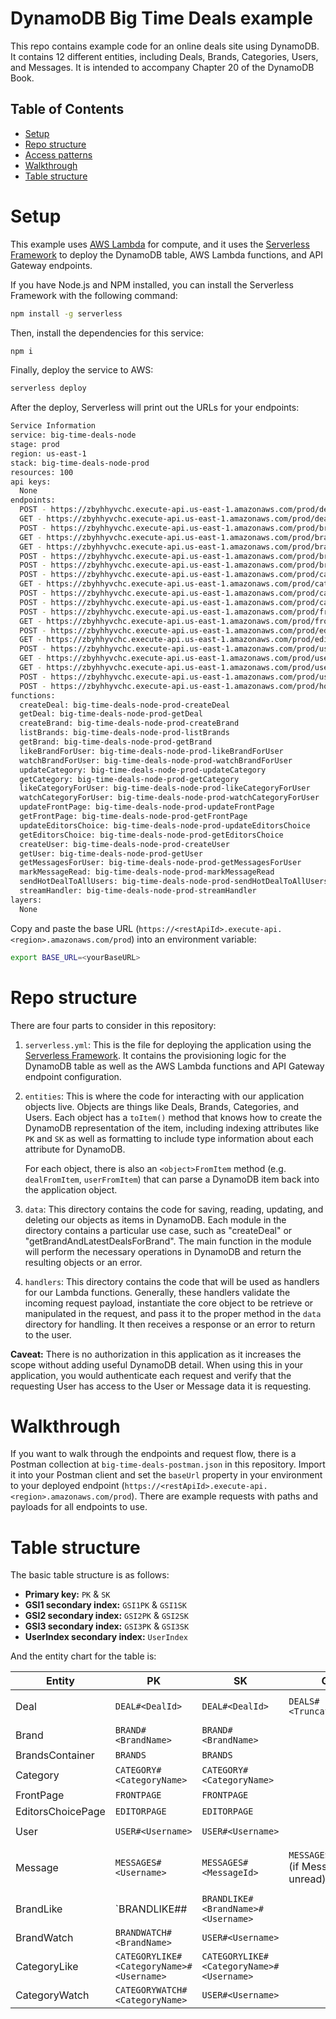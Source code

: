 # DynamoDB Big Time Deals example

This repo contains example code for an online deals site using DynamoDB. It contains 12 different entities, including Deals, Brands, Categories, Users, and Messages. It is intended to accompany Chapter 20 of the DynamoDB Book.

## Table of Contents

- [Setup](#setup)
- [Repo structure](#repo-structure)
- [Access patterns](#access-patterns)
- [Walkthrough](#walkthrough)
- [Table structure](#table-structure)

# Setup

This example uses [AWS Lambda](https://aws.amazon.com/lambda/) for compute, and it uses the [Serverless Framework](https://github.com/serverless/serverless) to deploy the DynamoDB table, AWS Lambda functions, and API Gateway endpoints.

If you have Node.js and NPM installed, you can install the Serverless Framework with the following command:

```bash
npm install -g serverless
```

Then, install the dependencies for this service:

```bash
npm i
```

Finally, deploy the service to AWS:

```bash
serverless deploy
```

After the deploy, Serverless will print out the URLs for your endpoints:

```bash
Service Information
service: big-time-deals-node
stage: prod
region: us-east-1
stack: big-time-deals-node-prod
resources: 100
api keys:
  None
endpoints:
  POST - https://zbyhhyvchc.execute-api.us-east-1.amazonaws.com/prod/deals
  GET - https://zbyhhyvchc.execute-api.us-east-1.amazonaws.com/prod/deals/{dealId}
  POST - https://zbyhhyvchc.execute-api.us-east-1.amazonaws.com/prod/brands
  GET - https://zbyhhyvchc.execute-api.us-east-1.amazonaws.com/prod/brands
  GET - https://zbyhhyvchc.execute-api.us-east-1.amazonaws.com/prod/brands/{name}
  POST - https://zbyhhyvchc.execute-api.us-east-1.amazonaws.com/prod/brands/{name}/likes/{username}
  POST - https://zbyhhyvchc.execute-api.us-east-1.amazonaws.com/prod/brands/{name}/watches/{username}
  POST - https://zbyhhyvchc.execute-api.us-east-1.amazonaws.com/prod/categories/{name}
  GET - https://zbyhhyvchc.execute-api.us-east-1.amazonaws.com/prod/categories/{name}
  POST - https://zbyhhyvchc.execute-api.us-east-1.amazonaws.com/prod/categories/{name}/likes/{username}
  POST - https://zbyhhyvchc.execute-api.us-east-1.amazonaws.com/prod/categories/{name}/watches/{username}
  POST - https://zbyhhyvchc.execute-api.us-east-1.amazonaws.com/prod/frontpage
  GET - https://zbyhhyvchc.execute-api.us-east-1.amazonaws.com/prod/frontpage
  POST - https://zbyhhyvchc.execute-api.us-east-1.amazonaws.com/prod/editorschoice
  GET - https://zbyhhyvchc.execute-api.us-east-1.amazonaws.com/prod/editorschoice
  POST - https://zbyhhyvchc.execute-api.us-east-1.amazonaws.com/prod/users
  GET - https://zbyhhyvchc.execute-api.us-east-1.amazonaws.com/prod/users/{username}
  GET - https://zbyhhyvchc.execute-api.us-east-1.amazonaws.com/prod/users/{username}/messages
  POST - https://zbyhhyvchc.execute-api.us-east-1.amazonaws.com/prod/users/{username}/messages/{messageId}
  POST - https://zbyhhyvchc.execute-api.us-east-1.amazonaws.com/prod/hotdealblast
functions:
  createDeal: big-time-deals-node-prod-createDeal
  getDeal: big-time-deals-node-prod-getDeal
  createBrand: big-time-deals-node-prod-createBrand
  listBrands: big-time-deals-node-prod-listBrands
  getBrand: big-time-deals-node-prod-getBrand
  likeBrandForUser: big-time-deals-node-prod-likeBrandForUser
  watchBrandForUser: big-time-deals-node-prod-watchBrandForUser
  updateCategory: big-time-deals-node-prod-updateCategory
  getCategory: big-time-deals-node-prod-getCategory
  likeCategoryForUser: big-time-deals-node-prod-likeCategoryForUser
  watchCategoryForUser: big-time-deals-node-prod-watchCategoryForUser
  updateFrontPage: big-time-deals-node-prod-updateFrontPage
  getFrontPage: big-time-deals-node-prod-getFrontPage
  updateEditorsChoice: big-time-deals-node-prod-updateEditorsChoice
  getEditorsChoice: big-time-deals-node-prod-getEditorsChoice
  createUser: big-time-deals-node-prod-createUser
  getUser: big-time-deals-node-prod-getUser
  getMessagesForUser: big-time-deals-node-prod-getMessagesForUser
  markMessageRead: big-time-deals-node-prod-markMessageRead
  sendHotDealToAllUsers: big-time-deals-node-prod-sendHotDealToAllUsers
  streamHandler: big-time-deals-node-prod-streamHandler
layers:
  None
```


Copy and paste the base URL (`https://<restApiId>.execute-api.<region>.amazonaws.com/prod`) into an environment variable:

```bash
export BASE_URL=<yourBaseURL>
```

# Repo structure

There are four parts to consider in this repository:

1. `serverless.yml`: This is the file for deploying the application using the [Serverless Framework](https://github.com/serverless/serverless). It contains the provisioning logic for the DynamoDB table as well as the AWS Lambda functions and API Gateway endpoint configuration.

2. `entities`: This is where the code for interacting with our application objects live. Objects are things like Deals, Brands, Categories, and Users. Each object has a `toItem()` method that knows how to create the DynamoDB representation of the item, including indexing attributes like `PK` and `SK` as well as formatting to include type information about each attribute for DynamoDB.

    For each object, there is also an `<object>FromItem` method (e.g. `dealFromItem`, `userFromItem`) that can parse a DynamoDB item back into the application object.

3. `data`: This directory contains the code for saving, reading, updating, and deleting our objects as items in DynamoDB. Each module in the directory contains a particular use case, such as "createDeal" or "getBrandAndLatestDealsForBrand". The main function in the module will perform the necessary operations in DynamoDB and return the resulting objects or an error.

4. `handlers`: This directory contains the code that will be used as handlers for our Lambda functions. Generally, these handlers validate the incoming request payload, instantiate the core object to be retrieve or manipulated in the request, and pass it to the proper method in the `data` directory for handling. It then receives a response or an error to return to the user.

**Caveat:** There is no authorization in this application as it increases the scope without adding useful DynamoDB detail. When using this in your application, you would authenticate each request and verify that the requesting User has access to the User or Message data it is requesting.

# Walkthrough

If you want to walk through the endpoints and request flow, there is a Postman collection at `big-time-deals-postman.json` in this repository. Import it into your Postman client and set the `baseUrl` property in your environment to your deployed endpoint (`https://<restApiId>.execute-api.<region>.amazonaws.com/prod`). There are example requests with paths and payloads for all endpoints to use.

# Table structure

The basic table structure is as follows:

- **Primary key:** `PK` & `SK`
- **GSI1 secondary index:** `GSI1PK` & `GSI1SK`
- **GSI2 secondary index:** `GSI2PK` & `GSI2SK`
- **GSI3 secondary index:** `GSI3PK` & `GSI3SK`
- **UserIndex secondary index:** `UserIndex`

And the entity chart for the table is:

| **Entity**        | **PK**                                   | **SK**                                   | **GSI1PK**                                   | **GSI1SK**                                    | **GSI2PK**                               | **GSI2SK**      | **GSI3PK**                                     | **GSI3SK**      | **UserIndex**     |
|-------------------|------------------------------------------|------------------------------------------|----------------------------------------------|-----------------------------------------------|------------------------------------------|-----------------|------------------------------------------------|-----------------|-------------------|
| Deal              | `DEAL#<DealId>`                          | `DEAL#<DealId>`                          | `DEALS#<TruncatedTimestamp>`                 | `DEAL#<DealId>`                               | `BRAND#<BrandName>#<TruncatedTimestamp>` | `DEAL#<DealId>` | `CATEGORY#<CategoryName>#<TruncatedTimestamp>` | `DEAL#<DealId>` |                   |
| Brand             | `BRAND#<BrandName>`                      | `BRAND#<BrandName>`                      |                                              |                                               |                                          |                 |                                                |                 |                   |
| BrandsContainer   | `BRANDS`                                 | `BRANDS`                                 |                                              |                                               |                                          |                 |                                                |                 |                   |
| Category          | `CATEGORY#<CategoryName>`                | `CATEGORY#<CategoryName>`                |                                              |                                               |                                          |                 |                                                |                 |                   |
| FrontPage         | `FRONTPAGE`                              | `FRONTPAGE`                              |                                              |                                               |                                          |                 |                                                |                 |                   |
| EditorsChoicePage | `EDITORPAGE`                             | `EDITORPAGE`                             |                                              |                                               |                                          |                 |                                                |                 |                   |
| User              | `USER#<Username>`                        | `USER#<Username>`                        |                                              |                                               |                                          |                 |                                                |                 | `USER#<Username>` |
| Message           | `MESSAGES#<Username>`                    | `MESSAGES#<MessageId>`                   | `MESSAGES#<Username>` (if Message is unread) | `MESSAGES#<MessageId>` (if Message is Unread) |                                          |                 |                                                |                 |                   |
| BrandLike         | `BRANDLIKE#<BrandName>#<Username>        | `BRANDLIKE#<BrandName>#<Username>`       |                                              |                                               |                                          |                 |                                                |                 |                   |
| BrandWatch        | `BRANDWATCH#<BrandName>`                 | `USER#<Username>`                        |                                              |                                               |                                          |                 |                                                |                 |                   |
| CategoryLike      | `CATEGORYLIKE#<CategoryName>#<Username>` | `CATEGORYLIKE#<CategoryName>#<Username>` |                                              |                                               |                                          |                 |                                                |                 |                   |
| CategoryWatch     | `CATEGORYWATCH#<CategoryName>`           | `USER#<Username>`                        |                                              |                                               |                                          |                 |                                                |                 |                   |